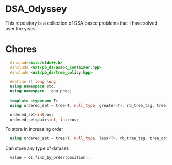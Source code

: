 # DSA_Odyssey 
This repository is a collection of DSA based problems that I have solved over the years. 
# Chores
```cpp
  #include<bits/stdc++.h>
  #include <ext/pb_ds/assoc_container.hpp>
  #include <ext/pb_ds/tree_policy.hpp>
  
  #define ll long long
  using namespace std;
  using namespace __gnu_pbds;
  
  template <typename T>
  using ordered_set = tree<T, null_type, greater<T>, rb_tree_tag, tree_order_statistics_node_update>;

  ordered_set<int>os;
  ordered_set<pair<int, int>>os;
```
To store in increasing order
```cpp
  using ordered_set = tree<T, null_type, less<T>, rb_tree_tag, tree_order_statistics_node_update>;
```
Can store any type of dataset.
```cpp
  value = os.find_by_order(position);
```
